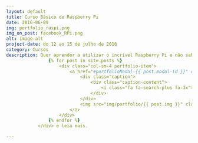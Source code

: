 ```yaml
---
layout: default
title: Curso Básico de Raspberry Pi
date: 2016-06-09
img: portfolio_raspi.png
img_on_post: facebook_RPi.png
alt: image-alt
project-date: do 12 ao 15 de julho de 2016
category: Cursos
description: Quer aprender a utilizar o incrível Raspberry Pi e não sabe por onde começar? A 4flyers, em parceria com a <a href="http://www.huinfinito.com.br/">Hu Infinito</a> estão oferecendo o Curso Básico de Raspberry Pi para você. Esse projeto foi desenvolvido com muito carinho para você sair do curso totalmente habilitado a criar inúmeros projetos. Ficou curioso? Visite a página do curso e <a href="http://www.huinfinito.com.br/kits/1098-curso-basico-de-raspberry-pi-3.html">saiba mais</a>! <br/><br/> Quer dicas de projetos com o Raspberry Pi, ou está curioso para saber qual o seu potencial? Visite a nossa página de <div class="row">
                {% for post in site.posts %}
                    <div class="col-sm-4 portfolio-item">
                        <a href="#portfolioModal-{{ post.modal-id }}" class="portfolio-link" data-toggle="modal">
                            <div class="caption">
                                <div class="caption-content">
                                    <i class="fa fa-search-plus fa-3x"></i>
                                </div>
                            </div>
                            <img src="img/portfolio/{{ post.img }}" class="img-responsive" alt="{{ post.alt }}">
                        </a>
                    </div>
                {% endfor %}
            </div> e leia mais.

---
```

